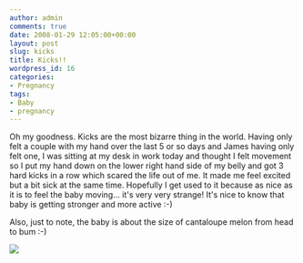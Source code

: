 ```yaml
---
author: admin
comments: true
date: 2008-01-29 12:05:00+00:00
layout: post
slug: kicks
title: Kicks!!
wordpress_id: 16
categories:
- Pregnancy
tags:
- Baby
- pregnancy
---
```


Oh my goodness.  Kicks are the most bizarre thing in the world.  Having only felt a couple with my hand over the last 5 or so days and James having only felt one, I was sitting at my desk in work today and thought I felt movement so I put my hand down on the lower right hand side of my belly and got 3 hard kicks in a row which scared the life out of me.  It made me feel excited but a bit sick at the same time.  Hopefully I get used to it because as nice as it is to feel the baby moving... it's very very strange!  It's nice to know that baby is getting stronger and more active :-)  
  
Also, just to note, the baby is about the size of cantaloupe melon from head to bum :-)

![](https://blogger.googleusercontent.com/tracker/251139911615938991-415149854134421299?l=www.outmumbered.com)

